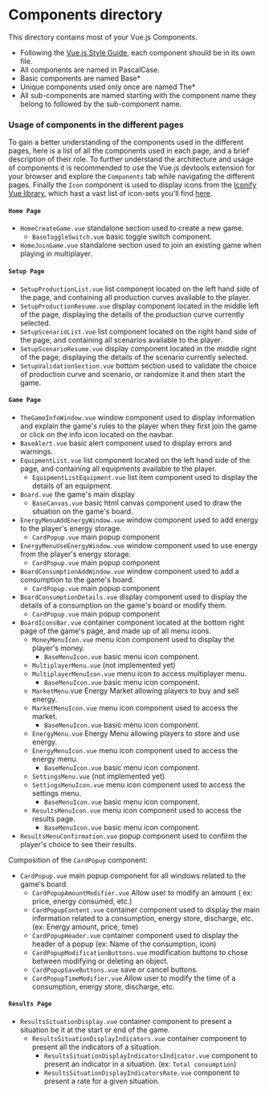 # Components directory
This directory contains most of your Vue.js Components.
- Following the [Vue.js Style Guide](https://vuejs.org/v2/style-guide/), each component should be in its own file.
- All components are named in PascalCase.
- Basic components are named Base*
- Unique components used only once are named The*
- All sub-components are named starting with the component name they belong to followed by the sub-component name.

### Usage of components in the different pages
To gain a better understanding of the components used in the different pages, here is a list of all the components used in each page, and a brief description of their role.
To further understand the architecture and usage of components it is recommended to use the Vue.js devtools extension for your browser and explore the `Components` tab while navigating the different pages.
Finally the `Icon` component is  used to display icons from the [Iconify Vue library](https://docs.iconify.design/icon-components/vue/), which hast a vast list of icon-sets you'll find [here](https://icon-sets.iconify.design/).
#### `Home Page`
- `HomeCreateGame.vue` standalone section used to create a new game.
  - `BaseToggleSwitch.vue` basic toggle switch component.
- `HomeJoinGame.vue` standalone section used to join an existing game when playing in multiplayer.


#### `Setup Page`
- `SetupProductionList.vue` list component located on the left hand side of the page, and containing all production curves available to the player.
- `SetupProductionResume.vue` display component located in the middle left of the page, displaying the details of the production curve currently selected.
- `SetupScenarioList.vue` list component located on the right hand side of the page, and containing all scenarios available to the player.
- `SetupScenarioResume.vue` display component located in the middle right of the page, displaying the details of the scenario currently selected.
- `SetupValidationSection.vue` bottom section used to validate the choice of production curve and scenario, or randomize it and then start the game.

#### `Game Page`
- `TheGameInfoWindow.vue` window component used to display information and explain the game's rules to the player when they first join the game or click on the info icon located on the navbar.
- `BaseAlert.vue` basic alert component used to display errors and warnings.
- `EquipmentList.vue` list component located on the left hand side of the page, and containing all equipments available to the player.
  - `EquipmentListEquipment.vue` list item component used to display the details of an equipment.
- `Board.vue` the game's main display
  - `BaseCanvas.vue` basic html canvas component used to draw the situation on the game's board.
- `EnergyMenuAddEnergyWindow.vue` window component used to add energy to the player's energy storage.
  - `CardPopup.vue` main popup component
- `EnergyMenuUseEnergyWindow.vue` window component used to use energy from the player's energy storage.
  - `CardPopup.vue` main popup component
- `BoardConsumptionAddWindow.vue` window component used to add a consumption to the game's board.
  - `CardPopup.vue` main popup component
- `BoardConsumptionDetails.vue` display component used to display the details of a consumption on the game's board or modify them.
  - `CardPopup.vue` main popup component
- `BoardIconsBar.vue` container component located at the bottom right page of the game's page, and made up of all menu icons.
  - `MoneyMenuIcon.vue` menu icon component used to display the player's money.
    - `BaseMenuIcon.vue` basic menu icon component.
  - `MultiplayerMenu.vue`  (not implemented yet)
  - `MultiplayerMenuIcon.vue` menu icon to access multiplayer menu.
    - `BaseMenuIcon.vue` basic menu icon component.
  - `MarketMenu`.vue Energy Market allowing players to buy and sell energy.
  - `MarketMenuIcon.vue` menu icon component used to access the market.
    - `BaseMenuIcon.vue` basic menu icon component.
  - `EnergyMenu.vue` Energy Menu allowing players to store and use energy.
  - `EnergyMenuIcon.vue` menu icon component used to access the energy menu.
    - `BaseMenuIcon.vue` basic menu icon component.
  - `SettingsMenu.vue` (not implemented yet)
  - `SettingsMenuIcon.vue` menu icon component used to access the settings menu.
    - `BaseMenuIcon.vue` basic menu icon component.
  - `ResultsMenuIcon.vue` menu icon component used to access the results page.
    - `BaseMenuIcon.vue` basic menu icon component.
- `ResultsMenuConfirmation.vue` popup component used to confirm the player's choice to see their results.

Composition of the `CardPopup` component:

- `CardPopup.vue` main popup component for all windows related to the game's board.
  - `CardPopupAmountModifier.vue` Allow user to modify an amount ( ex: price, energy consumed, etc.)
  - `CardPopupContent.vue` container component used to display the main information related to a consumption, energy store, discharge, etc. (ex: Energy amount, price, time)
  - `CardPopupHeader.vue` container component used to display the header of a popup (ex: Name of the consumption, icon)
  - `CardPopupModificationButtons.vue` modification buttons to chose between modifying or deleting an object.
  - `CardPopupSaveButtons.vue` save or cancel buttons.
  - `CardPopupTimeModifier.vue` Allow user to modify the time of a consumption, energy store, discharge, etc.

#### `Results Page`
- `ResultsSituationDisplay.vue` container component to present a situation be it at the start or end of the game.
  - `ResultsSituationDisplayIndicators.vue` container component to present all the indicators of a situation.
    - `ResultsSituationDisplayIndicatorsIndicator.vue` component to present an indicator in a situation. (ex: `Total consumption`)
    - `ResultsSituationDisplayIndicatorsRate.vue` component to present a rate for a given situation.

